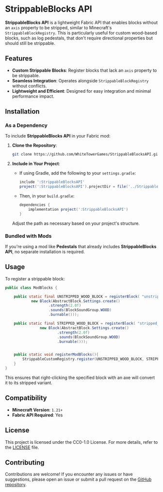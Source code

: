 # StrippableBlocks API

**StrippableBlocks API** is a lightweight Fabric API that enables blocks without an `axis` property to be stripped, similar to Minecraft's `StrippableBlockRegistry`. This is particularly useful for custom wood-based blocks, such as log pedestals, that don't require directional properties but should still be strippable.

## Features

- **Custom Strippable Blocks**: Register blocks that lack an `axis` property to be strippable.
- **Seamless Integration**: Operates alongside `StrippableBlockRegistry` without conflicts.
- **Lightweight and Efficient**: Designed for easy integration and minimal performance impact.

## Installation

### As a Dependency

To include **StrippableBlocks API** in your Fabric mod:

1. **Clone the Repository**:

   ```bash
   git clone https://github.com/WhiteTowerGames/StrippableBlocksAPI.git
   ```

2. **Include in Your Project**:

   - If using Gradle, add the following to your `settings.gradle`:

     ```gradle
     include ':StrippableBlocksAPI'
     project(':StrippableBlocksAPI').projectDir = file('../StrippableBlocksAPI')
     ```

   - Then, in your `build.gradle`:

     ```gradle
     dependencies {
         implementation project(':StrippableBlocksAPI')
     }
     ```

   Adjust the path as necessary based on your project's structure.

### Bundled with Mods

If you're using a mod like **Pedestals** that already includes **StrippableBlocks API**, no separate installation is required.

## Usage

To register a strippable block:

```java
public class ModBlocks {

    public static final UNSTRIPPED_WOOD_BLOCK = registerBlock( "unstripped_wood_block",
            new Block(AbstractBlock.Settings.create()
                    .strength(2.0f)
                    .sounds(BlockSoundGroup.WOOD)
                    .burnable()));

    public static final STRIPPED_WOOD_BLOCK = registerBlock( "stripped_wood_block",
                new Block(AbstractBlock.Settings.create()
                        .strength(2.0f)
                        .sounds(BlockSoundGroup.WOOD)
                        .burnable()));


    public static void registerModBlocks(){
        StrippableCustomRegistry.register(UNSTRIPPED_WOOD_BLOCK, STRIPPED_WOOD_BLOCK);
    }
}
```

This ensures that right-clicking the specified block with an axe will convert it to its stripped variant.

## Compatibility

- **Minecraft Version**: `1.21+`
- **Fabric API Required**: Yes

## License

This project is licensed under the CC0-1.0 License. For more details, refer to the [LICENSE](https://github.com/WhiteTowerGames/StrippableBlocksAPI/blob/master/LICENSE) file.

## Contributing

Contributions are welcome! If you encounter any issues or have suggestions, please open an issue or submit a pull request on the [GitHub repository](https://github.com/WhiteTowerGames/StrippableBlocksAPI).
